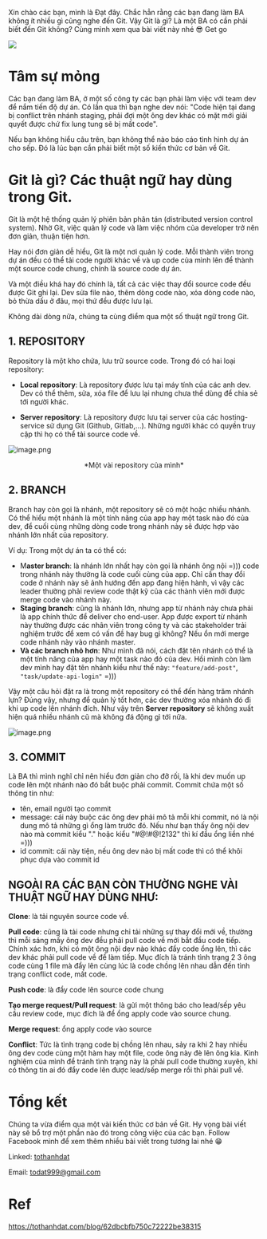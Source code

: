 Xin chào các bạn, mình là Đạt đây. Chắc hẳn rằng các bạn đang làm BA không ít nhiều gì cũng nghe đến Git. Vậy Git là gì? Là một BA có cần phải biết đến Git không? Cùng mình xem qua bài viết này nhé 😎 Get go

![](https://images.viblo.asia/82325b5b-b2d4-4c91-bb1b-53f186b17e33.gif)

# Tâm sự mỏng
Các bạn đang làm BA, ở một số công ty các bạn phải làm việc với team dev để nắm tiến độ dự án. Có lần qua thì bạn nghe dev nói: "Code hiện tại đang bị conflict trên nhánh staging, phải đợi một ông dev khác có mặt mới giải quyết được chứ fix lung tung sẽ bị mất code".

Nếu bạn không hiểu câu trên, bạn không thể nào báo cáo tình hình dự án cho sếp. Đó là lúc bạn cần phải biết một số kiến thức cơ bản về Git.

# Git là gì? Các thuật ngữ hay dùng trong Git.
Git là một hệ thống quản lý phiên bản phân tán (distributed version control system). Nhờ Git, việc quản lý code và làm việc nhóm của developer trở nên đơn giản, thuận tiện hơn. 

Hay nói đơn giản dễ hiểu, Git là một nơi quản lý code. Mỗi thành viên trong dự án đều có thể tải code người khác về và up code của mình lên để thành một source code chung, chính là source code dự án.

Và một điều khá hay đó chính là, tất cả các việc thay đổi source code đều được Git ghi lại. Dev sửa file nào, thêm dòng code nào, xóa dòng code nào, bỏ thừa dấu ở đâu, mọi thứ đều được lưu lại. 

Không dài dòng nữa, chúng ta cùng điểm qua một số thuật ngữ trong Git.

## 1. REPOSITORY
Repository là một kho chứa, lưu trữ source code. Trong đó có hai loại repository:

* **Local repository**: Là repository được lưu tại máy tính của các anh dev. Dev có thể thêm, sửa, xóa file để lưu lại nhưng chưa thể dùng để chia sẻ tới người khác.

* **Server repository**: Là repository được lưu tại server của các hosting-service sử dụng Git (Github, Gitlab,...). Những người khác có quyền truy cập thì họ có thể tải source code về.

![image.png](https://images.viblo.asia/f9af180e-99fd-4446-a607-de896eb21ebe.png)

<div align="center">*Một vài repository của mình*</div>

## 2. BRANCH
Branch hay còn gọi là nhánh, một repository sẽ có một hoặc nhiều nhánh. Có thể hiểu một nhánh là một tính năng của app hay một task nào đó của dev, để cuối cùng những dòng code trong nhánh này sẽ được hợp vào nhánh lớn nhất của repository. 

Ví dụ: Trong một dự án ta có thể có:

* M**aster branch**: là nhánh lớn nhất hay còn gọi là nhánh ông nội =))) code trong nhánh này thường là code cuối cùng của app. Chỉ cần thay đổi code ở nhánh này sẽ ảnh hướng đến app đang hiện hành, vì vậy các leader thường phải review code thật kỹ của các thành viên mới được merge code vào nhánh này.
* **Staging branch**: cũng là nhánh lớn, nhưng app từ nhánh này chưa phải là app chính thức để deliver cho end-user. App được export từ nhánh này thường được các nhân viên trong công ty và các stakeholder trải nghiệm trước để xem có vấn đề hay bug gì không? Nếu ổn mới merge code nhánh này vào nhánh master.
* **Và các branch nhỏ hơn**: Như mình đã nói, cách đặt tên nhánh có thể là một tính năng của app hay một task nào đó của dev. Hồi mình còn làm dev mình hay đặt tên nhánh kiểu như thế này: `"feature/add-post"`, `"task/update-api-login"` =)))

Vậy một câu hỏi đặt ra là trong một repository có thể đến hàng trăm nhánh lựn? Đúng vậy, nhưng để quản lý tốt hơn, các dev thường xóa nhánh đó đi khi up code lên nhánh đích. Như vậy trên **Server repository** sẽ không xuất hiện quá nhiều nhánh cũ mà không đá động gì tới nữa.

![image.png](https://images.viblo.asia/e942f1ba-85c2-49f1-ab61-c1417d2ea08f.png)

## 3. COMMIT 
Là BA thì mình nghĩ chỉ nên hiểu đơn giản cho đỡ rối, là khi dev muốn up code lên một nhánh nào đó bắt buộc phải commit. Commit chứa một số thông tin như:

* tên, email người tạo commit
* message: cái này buộc các ông dev phải mô tả mỗi khi commit, nó là nội dung mô tả những gì ổng làm trước đó. Nếu như bạn thấy ông nội dev nào mà commit kiểu "." hoặc kiểu "#@!#@!2132" thì kí đầu ổng liền nhé =)))
* id commit: cái này tiện, nếu ông dev nào bị mất code thì có thể khôi phục dựa vào commit id

## NGOÀI RA CÁC BẠN CÒN THƯỜNG NGHE VÀI THUẬT NGỮ HAY DÙNG NHƯ: 
**Clone**: là tải nguyên source code về.

**Pull code**: cũng là tải code nhưng chỉ tải những sự thay đổi mới về, thường thì mỗi sáng mấy ông dev đều phải pull code về mới bắt đầu code tiếp. Chính xác hơn, khi có một ông nội dev nào khác đẩy code ổng lên, thì các dev khác phải pull code về để làm tiếp. Mục đích là tránh tình trạng 2 3 ông code cùng 1 file mà đẩy lên cùng lúc là code chồng lên nhau dẫn đến tình trạng conflict code, mất code.

**Push code**: là đẩy code lên source code chung

**Tạo merge request/Pull request**: là gửi một thông báo cho lead/sếp yêu cầu review code, mục đích là để ổng apply code vào source chung.

**Merge request**: ổng apply code vào source

**Conflict**: Tức là tình trạng code bị chồng lên nhau, sảy ra khi 2 hay nhiều ông dev code cùng một hàm hay một file, code ông này đè lên ông kia. Kinh nghiệm của mình để tránh tình trạng này là phải pull code thường xuyên, khi có thông tin ai đó đẩy code lên được lead/sếp merge rồi thì phải pull về.

# Tổng kết
Chúng ta vừa điểm qua một vài kiến thức cơ bản về Git. Hy vọng bài viết này sẽ bổ trợ một phần nào đó trong công việc của các bạn. Follow Facebook mình để xem thêm nhiều bài viết trong tương lai nhé 😁

Linked: [tothanhdat](https://www.linkedin.com/in/tothanhdat/)

Email: todat999@gmail.com

# Ref
https://tothanhdat.com/blog/62dbcbfb750c72222be38315